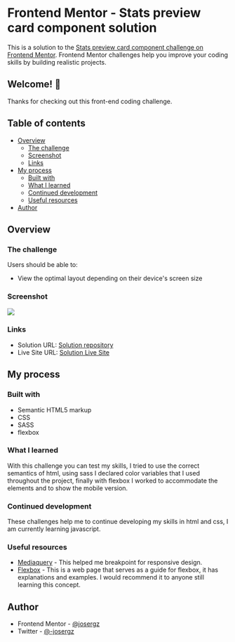 # Frontend Mentor - Stats preview card component solution

This is a solution to the [Stats preview card component challenge on Frontend Mentor](https://www.frontendmentor.io/challenges/stats-preview-card-component-8JqbgoU62). Frontend Mentor challenges help you improve your coding skills by building realistic projects.

## Welcome! 👋

Thanks for checking out this front-end coding challenge.

## Table of contents

- [Overview](#overview)
  - [The challenge](#the-challenge)
  - [Screenshot](#screenshot)
  - [Links](#links)
- [My process](#my-process)
  - [Built with](#built-with)
  - [What I learned](#what-i-learned)
  - [Continued development](#continued-development)
  - [Useful resources](#useful-resources)
- [Author](#author)

## Overview

### The challenge

Users should be able to:

- View the optimal layout depending on their device's screen size

### Screenshot

![](/design/preview.jpg)

### Links

- Solution URL: [Solution repository](https://github.com/josergz/stats-preview-card-component)
- Live Site URL: [Solution Live Site](https://your-live-site-url.com)

## My process

### Built with

- Semantic HTML5 markup
- CSS
- SASS
- flexbox

### What I learned

With this challenge you can test my skills, I tried to use the correct semantics of html, using sass I declared color variables that I used throughout the project, finally with flexbox I worked to accommodate the elements and to show the mobile version.

### Continued development

These challenges help me to continue developing my skills in html and css, I am currently learning javascript.

### Useful resources

- [Mediaquery](https://getbootstrap.com/docs/4.1/layout/overview/) - This helped me breakpoint for responsive design.
- [Flexbox](https://www.aluracursos.com/blog/flexbox-css-guia-completo-elementos-y-exemples) - This is a web page that serves as a guide for flexbox, it has explanations and examples. I would recommend it to anyone still learning this concept.

## Author

- Frontend Mentor - [@josergz](https://www.frontendmentor.io/profile/josergz)
- Twitter - [@-josergz](https://twitter.com/_josergz)
